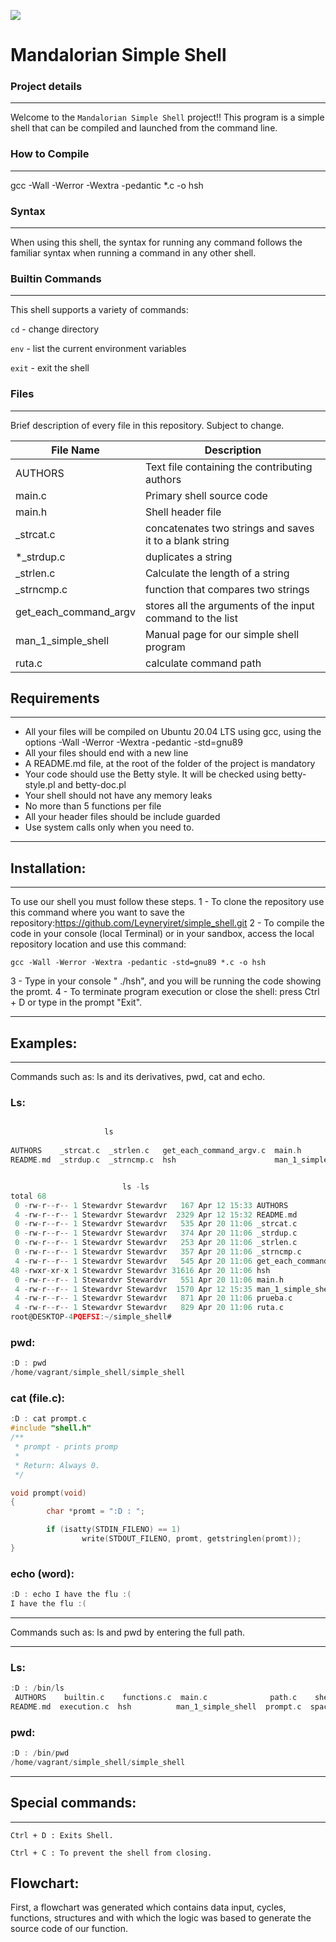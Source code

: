 ![](https://www.muyseguridad.net/wp-content/uploads/2014/09/ShellShock.jpg)

# Mandalorian Simple Shell



### Project details
-----
Welcome to the `Mandalorian Simple Shell` project!! This program is a simple shell that can be compiled and launched from the command line.

### How to Compile
---------------
gcc -Wall -Werror -Wextra -pedantic *.c -o hsh


### Syntax
-----
When using this shell, the syntax for running any command follows the familiar syntax when running a command in any other shell.


### Builtin Commands
-----
This shell supports a variety of commands:

`cd` - change directory

`env` - list the current environment variables

`exit` - exit the shell

### Files
-----
Brief description of every file in this repository. Subject to change.

| File Name | Description |
| --- | --- |
| AUTHORS | Text file containing the contributing authors |
| main.c | Primary shell source code |
| main.h | Shell header file |
| _strcat.c | concatenates two strings and saves it to a blank string |
| *_strdup.c | duplicates a string |
| _strlen.c | Calculate the length of a string |
| _strncmp.c | function that compares two strings |
| get_each_command_argv | stores all the arguments of the input command to the list |
| man_1_simple_shell | Manual page for our simple shell program |
| ruta.c | calculate command path |


## Requirements

------------

- All your files will be compiled on Ubuntu 20.04 LTS using gcc, using the options -Wall -Werror -Wextra -pedantic -std=gnu89
- All your files should end with a new line
- A README.md file, at the root of the folder of the project is mandatory
- Your code should use the Betty style. It will be checked using betty-style.pl and betty-doc.pl
- Your shell should not have any memory leaks
- No more than 5 functions per file
- All your header files should be include guarded
- Use system calls only when you need to.

------------

## Installation:

------------

To use our shell you must follow these steps.
1 - To clone the repository use this command where you want to save the repository:https://github.com/Leyneryiret/simple_shell.git
2 - To compile the code in your console (local Terminal) or in your sandbox, access the local repository location and use this command: 

``gcc -Wall -Werror -Wextra -pedantic -std=gnu89 *.c -o hsh``

3 - Type in your console " ./hsh", and you will be running the code showing the promt.
4 - To terminate program execution or close the shell: press Ctrl + D or type in the prompt "Exit".

------------

## Examples:

------------


Commands such as: ls and its derivatives, pwd, cat and echo.
### Ls:
```c

                     ls
                     
AUTHORS    _strcat.c  _strlen.c   get_each_command_argv.c  main.h              prueba.c
README.md  _strdup.c  _strncmp.c  hsh                      man_1_simple_shell  ruta.c


                         ls -ls
total 68
 0 -rw-r--r-- 1 Stewardvr Stewardvr   167 Apr 12 15:33 AUTHORS
 4 -rw-r--r-- 1 Stewardvr Stewardvr  2329 Apr 12 15:32 README.md
 0 -rw-r--r-- 1 Stewardvr Stewardvr   535 Apr 20 11:06 _strcat.c
 0 -rw-r--r-- 1 Stewardvr Stewardvr   374 Apr 20 11:06 _strdup.c
 0 -rw-r--r-- 1 Stewardvr Stewardvr   253 Apr 20 11:06 _strlen.c
 0 -rw-r--r-- 1 Stewardvr Stewardvr   357 Apr 20 11:06 _strncmp.c
 4 -rw-r--r-- 1 Stewardvr Stewardvr   545 Apr 20 11:06 get_each_command_argv.c
48 -rwxr-xr-x 1 Stewardvr Stewardvr 31616 Apr 20 11:06 hsh
 0 -rw-r--r-- 1 Stewardvr Stewardvr   551 Apr 20 11:06 main.h
 4 -rw-r--r-- 1 Stewardvr Stewardvr  1570 Apr 12 15:35 man_1_simple_shell
 4 -rw-r--r-- 1 Stewardvr Stewardvr   871 Apr 20 11:06 prueba.c
 4 -rw-r--r-- 1 Stewardvr Stewardvr   829 Apr 20 11:06 ruta.c
root@DESKTOP-4PQEFSI:~/simple_shell#
```

### pwd:
```c
:D : pwd
/home/vagrant/simple_shell/simple_shell
```
### cat (file.c):
```c
:D : cat prompt.c
#include "shell.h"
/**
 * prompt - prints promp
 *
 * Return: Always 0.
 */

void prompt(void)
{
        char *promt = ":D : ";

        if (isatty(STDIN_FILENO) == 1)
                write(STDOUT_FILENO, promt, getstringlen(promt));
}
```
### echo (word):
```c
:D : echo I have the flu :(
I have the flu :(
```

------------

Commands such as: ls and pwd by entering the full path.

------------


### Ls:
```c
:D : /bin/ls
 AUTHORS    builtin.c    functions.c  main.c              path.c    shell.h
README.md  execution.c  hsh          man_1_simple_shell  prompt.c  spaces.c
```
### pwd:
```c
:D : /bin/pwd
/home/vagrant/simple_shell/simple_shell
```
------------


## Special commands:

------------

    Ctrl + D : Exits Shell.

    Ctrl + C : To prevent the shell from closing.


## Flowchart:
First, a flowchart was generated which contains data input, cycles, functions, structures and with which the logic was based to generate the source code of our function.
